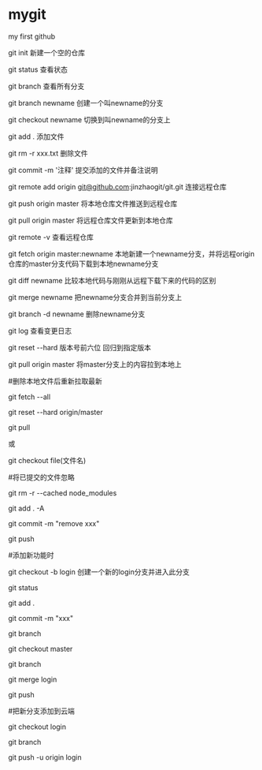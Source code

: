 # mygit
my first github

git init 新建一个空的仓库

git status 查看状态

git branch 查看所有分支

git branch newname 创建一个叫newname的分支

git checkout newname 切换到叫newname的分支上

git add . 添加文件

git rm -r xxx.txt  删除文件

git commit -m '注释' 提交添加的文件并备注说明

git remote add origin git@github.com:jinzhaogit/git.git 连接远程仓库

git push origin master 将本地仓库文件推送到远程仓库

git pull origin master 将远程仓库文件更新到本地仓库

git remote -v  查看远程仓库

git fetch origin master:newname  本地新建一个newname分支，并将远程origin仓库的master分支代码下载到本地newname分支

git diff newname 比较本地代码与刚刚从远程下载下来的代码的区别

git merge newname 把newname分支合并到当前分支上

git branch -d newname  删除newname分支

git log 查看变更日志

git reset --hard 版本号前六位 回归到指定版本

git pull origin master 将master分支上的内容拉到本地上

#删除本地文件后重新拉取最新

git fetch --all   

git reset --hard origin/master 

git pull

或

git checkout file(文件名)

#将已提交的文件忽略

git rm -r --cached node_modules

git add . -A

git commit -m "remove xxx"

git push

#添加新功能时

git checkout -b login 创建一个新的login分支并进入此分支

git status

git add .

git commit -m "xxx"

git branch

git checkout master

git branch

git merge login

git push

#把新分支添加到云端

git checkout login

git branch

git push -u origin login
